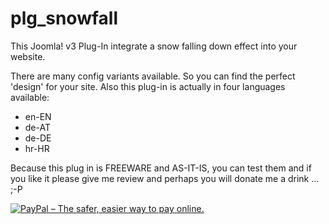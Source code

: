 plg_snowfall
============

This Joomla! v3 Plug-In integrate a snow falling down effect into your website.

There are many config variants available. So you can find the perfect 'design' for your site. Also this plug-in is actually in four languages available:
* en-EN
* de-AT
* de-DE
* hr-HR

Because this plug in is FREEWARE and AS-IT-IS, you can test them and if you like it please give me review and perhaps you will donate me a drink ... ;-P

<p><a href="https://www.paypal.com/cgi-bin/webscr?cmd=_s-xclick&hosted_button_id=RG3K2JS4UDNR4" target="_blank"><img src="https://www.paypalobjects.com/en_US/i/btn/btn_donateCC_LG_global.gif" alt="PayPal – The safer, easier way to pay online." /></a></p>
